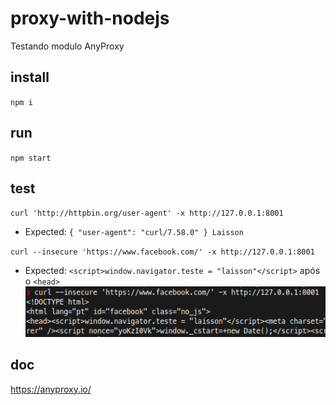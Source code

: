 # proxy-with-nodejs
Testando modulo AnyProxy

## install
`npm i`

## run
`npm start`

## test
`curl 'http://httpbin.org/user-agent' -x http://127.0.0.1:8001`
 - Expected:
`{
  "user-agent": "curl/7.58.0"
}
Laisson`

`curl --insecure 'https://www.facebook.com/' -x http://127.0.0.1:8001`
 - Expected:
 `<script>window.navigator.teste = "laisson"</script>` após o `<head>`
 ![Result](face_html.png)

## doc
https://anyproxy.io/
